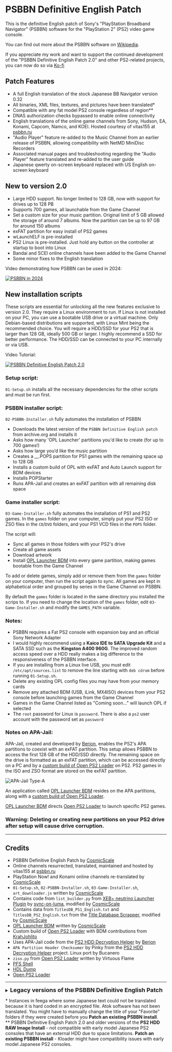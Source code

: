 # PSBBN Definitive English Patch

This is the definitive English patch of Sony's "PlayStation Broadband Navigator" (PSBBN) software for the "PlayStation 2" (PS2) video game console.

You can find out more about the PSBBN software on [Wikipedia](https://en.wikipedia.org/wiki/PlayStation_Broadband_Navigator).

If you appreciate my work and want to support the continued development of the "PSBBN Definitive English Patch 2.0" and other PS2-related projects, you can now do so via [Ko-fi](https://ko-fi.com/cosmicscale)

## Patch Features
- A full English translation of the stock Japanese BB Navigator version 0.32
- All binaries, XML files, textures, and pictures have been translated*
- Compatible with any fat model PS2 console regardless of region**
- DNAS authorization checks bypassed to enable online connectivity
- English translations of the online game channels from Sony, Hudson, EA, Konami, Capcom, Namco, and KOEI. Hosted courtesy of vitas155 at [psbbn.ru](https://psbbn.ru/)
- "Audio Player" feature re-added to the Music Channel from an earlier release of PSBBN, allowing compatibility with NetMD MiniDisc Recorders
- Associated manual pages and troubleshooting regarding the "Audio Player" feature translated and re-added to the user guide
- Japanese qwerty on-screen keyboard replaced with US English on-screen keyboard

## New to version 2.0
- Large HDD support. No longer limited to 128 GB, now with support for drives up to 128 PB
- Supports 700 games, all launchable from the Game Channel
- Set a custom size for your music partition. Original limit of 5 GB allowed the storage of around 7 albums. Now the partition can be up to 97 GB for around 150 albums
- exFAT partition for easy install of PS2 games
- wLaunchELF is pre-installed
- PS2 Linux is pre-installed. Just hold any button on the controller at startup to boot into Linux
- Bandai and SCEI online channels have been added to the Game Channel
- Some minor fixes to the English translation 

Video demonstrating how PSBBN can be used in 2024:

[![PSBBN in 2024](https://github.com/user-attachments/assets/298c8c0b-5726-4485-840d-9d567498fd95)](https://www.youtube.com/watch?v=kR1MVcAkW5M)

## New installation scripts

These scripts are essential for unlocking all the new features exclusive to version 2.0. They require a Linux environment to run. If Linux is not installed on your PC, you can use a bootable USB drive or a virtual machine. Only Debian-based distributions are supported, with Linux Mint being the recommended choice. You will require a HDD/SSD for your PS2 that is larger than 128 GB, ideally 500 GB or larger. I highly recommend a SSD for better performance. The HDD/SSD can be connected to your PC internally or via USB.

Video Tutorial:

[![PSBBN Definitive English Patch 2.0](https://github.com/user-attachments/assets/60f65b87-f445-4f5e-b2e1-65a4276d2ece)](https://www.youtube.com/watch?v=ooH0FjltsyE)

### Setup script:
`01-Setup.sh` installs all the necessary dependencies for the other scripts and must be run first.

### PSBBN installer script:
`02-PSBBN-Installer.sh` fully automates the installation of PSBBN

- Downloads the latest version of the `PSBBN Definitive English patch` from archive.org and installs it
- Asks how many 'OPL Launcher' partitions you'd like to create (for up to 700 games!)
- Asks how large you’d like the music partition
- Creates a __.POPS partition for PS1 games with the remaining space up to 128 GB
- Installs a custom build of OPL with exFAT and Auto Launch support for BDM devices
- Installs POPStarter
- Runs APA-Jail and creates an exFAT partition with all remaining disk space

### Game installer script: 
`03-Game-Installer.sh` fully automates the installation of PS1 and PS2 games. In the `games` folder on your computer, simply put your PS2 ISO or ZSO files in the `CD`/`DVD` folders, and your PS1 VCD files in the `POPS` folder.

The script will:
- Sync all games in those folders with your PS2's drive
- Create all game assets
- Download artwork
- Install [OPL Launcher BDM](https://github.com/CosmicScale/OPL-Launcher-BDM) into every game partition, making games bootable from the Game Channel

To add or delete games, simply add or remove them from the `games` folder on your computer, then run the script again to sync. All games are kept in alphabetical order and grouped by series in the Game Channel on PSBBN.

By default the `games` folder is located in the same directory you installed the scrips to. If you need to change the location of the `games` folder, edit `03-Game-Installer.sh` and modify the `GAMES_PATH` variable.


### Notes:
- PSBBN requires a Fat PS2 console with expansion bay and an official Sony Network Adapter
- I would highly recommend using a **Kaico IDE to SATA Upgrade Kit** and a SATA SSD such as the **Kingston A400 960G**. The improved random access speed over a HDD really makes a big difference to the responsiveness of the PSBBN interface.
- If you are installing from a Linux live USB, you must edit `/etc/apt/sources.list` to remove the line starting with `deb cdrom` before running `01-Setup.sh`.
- Delete any existing OPL config files you may have from your memory cards
- Remove any attached BDM (USB, iLink, MX4ISO) devices from your PS2 console before launching games from the Game Channel
- Games in the Game Channel listed as "Coming soon..." will launch OPL if selected
- The `root` password for Linux is `password`. There is also a `ps2` user account with the password set as `password`

### Notes on APA-Jail:
APA-Jail, created and developed by [Berion](https://www.psx-place.com/resources/authors/berion.1431/), enables the PS2's APA partitions to coexist with an exFAT partition. This setup allows PSBBN to access the first 128 GB of the HDD/SSD directly. The remaining space on the drive is formatted as an exFAT partition, which can be accessed directly on a PC and by a [custom build of Open PS2 Loader](https://github.com/CosmicScale/Open-PS2-Loader-Retro-GEM/tree/psbbn-definitive-ver) on PS2. PS2 games in the ISO and ZSO format are stored on the exFAT partition.

![APA-Jail Type-A](https://github.com/user-attachments/assets/c1a29371-d0ff-431e-8b86-df8337ddf966)

An application called [OPL Launcher BDM](https://github.com/CosmicScale/OPL-Launcher-BDM) resides on the APA partitions, along with a [custom build of Open PS2 Loader](https://github.com/CosmicScale/Open-PS2-Loader-Retro-GEM/tree/psbbn-definitive-ver).
 
[OPL Launcher BDM](https://github.com/CosmicScale/OPL-Launcher-BDM) directs [Open PS2 Loader](https://github.com/CosmicScale/Open-PS2-Loader-Retro-GEM/tree/psbbn-definitive-ver) to launch specific PS2 games.

### Warning: Deleting or creating new partitions on your PS2 drive after setup will cause drive corruption.

---

## Credits
- PSBBN Definitive English Patch by [CosmicScale](https://github.com/CosmicScale)
- Online channels resurrected, translated, maintained and hosted by vitas155 at [psbbn.ru](https://psbbn.ru/)
- PlayStation Now! and Konami online channels re-translated by [CosmicScale](https://github.com/CosmicScale)
- `01-Setup.sh`, `02-PSBBN-Installer.sh`, `03-Game-Installer.sh`, `art_downloader.js` written by [CosmicScale](https://github.com/CosmicScale)
- Contains code from `list_builder.py` from [XEB+ neutrino Launcher Plugin](https://github.com/sync-on-luma/xebplus-neutrino-loader-plugin) by [sync-on-luma](https://github.com/sync-on-luma), modified by [CosmicScale](https://github.com/CosmicScale)
- Contains data from `TitlesDB_PS1_English.txt` and `TitlesDB_PS2_English.txt` from the [Title Database Scrapper](https://github.com/GDX-X/Title-Database-Scrapper), modified by [CosmicScale](https://github.com/CosmicScale)
- [OPL Launcher BDM](https://github.com/CosmicScale/OPL-Launcher-BDM) written by [CosmicScale](https://github.com/CosmicScale)
- Custom build of [Open PS2 Loader](https://github.com/CosmicScale/Open-PS2-Loader-Retro-GEM/tree/psbbn-definitive-ver) with BDM contributions from [KrahJohlito](https://github.com/KrahJohlito)
- Uses APA-Jail code from the [PS2 HDD Decryption Helper](https://www.psx-place.com/resources/ps2-hdd-decryption-helper.1507/) by [Berion](https://www.psx-place.com/resources/authors/berion.1431/)
- `APA Partition Header Checksumer` by Pinky from the [PS2 HDD Decryption Helper](https://www.psx-place.com/resources/ps2-hdd-decryption-helper.1507/) project. Linux port by Bucanero
- `ziso.py` from [Open PS2 Loader](https://github.com/ps2homebrew/Open-PS2-Loader) written by Virtuous Flame
- [PFS Shell](https://github.com/ps2homebrew/pfsshell)
- [HDL Dump](https://github.com/ps2homebrew/hdl-dump)
- [Open PS2 Loader](https://github.com/ps2homebrew/Open-PS2-Loader)
<p></p>

---
<details>
<summary><font size="4"><b>Legacy versions of the PSBBN Definitive English Patch</b></font></summary>

## Version History

### v1.2 - 4th September 2024
- Fixed a bug on the Photo Channel that could potentially prevent the Digital Camera feature from being launched.
- Fixed formatting issues with a number of error messages where text was too long to fit on the screen.
- Various small adjustments and corrections to the translation throughout.

### v1.1.1 - 8th March 2024
**NEW**  
- X11 has been set to run in English. The restore, move, resize, minimize, and close buttons now show in English while using the NetFront web browser. When saving files, time stamps now also display in English formatting.

### v1.1 - 5th March 2024
**NEW**  
- The NetFront web browser is now in English. The browser can be accessed by going through the "Confirm/Change" network setting dialogs, then selecting "Change router settings".
- Atok user manual has been translated.

**BUG FIXES**  
- **General**: When a game disc was inserted while on the Top Menu, it would cause the console to freeze.  
- **Music Channel**: The number of times a track had been checked-out to a MiniDisc recorder was not displayed correctly.  
- A number of typos have been fixed.

### v1.0 - 21st September 2023
- Initial release.

---

## Installation Instructions

There are two ways to install this English patch:

1. [PS2 HDD RAW Image Install](#ps2-hdd-raw-image-install)
   - Use this method if you have access to a PC and a way to connect your PS2 HDD/SSD to your computer. This is the most straightforward option. All data on the HDD will be lost.

2. [Patch an existing PSBBN install](#patch-an-existing-psbbn-install)
   - Use this method if you already have an existing PSBBN install on your PlayStation 2 console. Also, follow these instructions to install future patch updates. No data will be lost.

---

### PS2 HDD RAW Image Install

#### What You Will Need
- Any fat model PS2 console**
- An official Sony Network Adapter
- A compatible HDD or SSD (IDE or SATA with an adapter). The drive must be 120 GB or larger
- A way to connect the PS2 HDD to a PC
- 120 GB of free space on your PC to extract the files
- Disk imaging software

#### Installation Procedure
1. Download [PSBBN_English_Patched_v1.x.x_Image.7z](https://archive.org/download/playstation-broadband-navigator-psbbn-definitive-english-patch-v1.0/PSBBN_English_Patched_v1.2_Image.7z) and uncompress it.
`PSBBN_English_Patched_v1.x.x_HDD_RAW.img` is a raw PS2 disk image of the Japanese PlayStation BB Navigator Version 0.32 with the PlayStation Broadband Navigator (PSBBN) Definitive English Patch pre-installed.
2. To write this image to your PS2 HDD, you need disk imaging software. For Windows, I recommend using HDD Raw Copy ver. 1.10 portable. You can download it [here](https://hddguru.com/software/HDD-Raw-Copy-Tool/).

---

### Patch an existing PSBBN install

#### What You Will Need
- Any fat model PS2 console**
- An official Sony Network Adapter
- A compatible HDD or SSD (IDE or SATA with an adapter)
- An existing install of PSBBN software 0.32 on your PS2 console
- A Free McBoot Memory Card
- A USB flash drive formatted as FAT32
- A USB keyboard

#### Installing the English Patch
1. Install the PSBBN software on your PS2 console if you haven't done so already. Either via a disk image or manually, see the section [Installing the Japanese PSBBN software](#installing-the-japanese-psbbn-software) below for details on a manual install.
2. Download [PSBBN_English_Patch_Installer_v1.x.x.zip](https://archive.org/download/playstation-broadband-navigator-psbbn-definitive-english-patch-v1.0/PSBBN_English_Patch_Installer_v1.2.zip) and unzip it on your PC.
3. Copy the files `kloader3.0.elf`, `config.txt`, `xrvmlinux`, `xrinitfs_install.gz`, and `PSBBN_English.tar.gz` to the root of a FAT32 formatted USB flash drive.
4. Connect the USB flash drive and a USB keyboard to the USB ports on the front of your PS2 console.
5. Turn the PS2 console on with your Free McBoot Memory Card inserted and load wLaunchELF.
6. Load `kloader3.0.elf` from the USB flash drive.
7. Eventually, you will be presented with a login prompt:  
     Type `root` and press enter.  
     Type `install` and press enter.
8. When you see the text `INIT: no more processes left in this runlevel`, hold the standby button down until the console powers off.

Remove your Free McBoot Memory Card. Power the console on and enjoy PSBBN in full English!

---

## Installing the Japanese PSBBN software

There are a number of ways this can be achieved. On a Japanese PlayStation 2 console with an **official PSBBN installation disc**, or with **Sony Utility Discs Compilation 3**.

To install via **Sony Utility Discs Compilation 3** you will need a way to boot backup discs on your console, be that a mod chip or a swap disc. If you are lucky enough to have a **SCPH-500xx** series console you can use the **MechaPwn** softmod.

### Installing with Sony Utility Discs Compilation 3

**Preparations**
1. Download the **Sony Utility Discs Compilation 3** ISO from the Internet Archive [here](https://archive.org/details/sony-utility-disc-compilation-v3).
2. **SCPH-500xx consoles only**: Patch the ISO with the [Master Disc Patcher](https://www.psx-place.com/threads/playstation-2-master-disc-patcher-for-mechapwn.36547/).
3. Burn this ISO to a writable DVD. I recommend using [ImgBurn](https://www.imgburn.com).
4. **SCPH-500xx consoles only**: MechaPwn your PS2 console with the latest release candidate, currently [MechaPwn 3.0 Release Candidate 4 (RC4)](https://github.com/MechaResearch/MechaPwn/releases/tag/3.00-rc4). It is important that you use a version of MechaPwn that does not change the **Model Name** of your console or it will break compatibility with the Kloader app, we use later in this guide. Currently the latest stable version is not compatible. More details about exactly what MechaPwn does and how to use it can be found [here](https://github.com/MechaResearch/MechaPwn).
5. Format the PS2 HDD. In wLaunchELF press the `circle` button for **FileBrowser**, then select **MISC > HddManager**. Press `R1` to open the menu and select **Format**. When done, press `triangle` to exit.
6. Launch the **Sony Utility Discs Compilation 3** DVD on your console. **SCPH-500xx consoles only:** Insert your newly burnt **Sony Utility Discs Compilation 3** DVD into the DVD drive on your PS2 console. On the first screen of wLaunchELF, press the `circle` button for **FileBrowser**, then select **MISC > PS2Disc**. The DVD will launch. On all other model consoles, launch the **Sony Utility Discs Compilation 3** DVD any way you can (e.g. Mod chip/Swap disc).
7. After the disc loads, select **HDD Utility Discs > PlayStation BB Navigator Version 0.32** from the menu to begin the installation.

**Installation**  
There's an excellent guide [here](https://bungiefan.tripod.com/psbbninstall_01.html) that talks you through the Japanese install. Because we have already formatted the hard drive, during the install you will be presented with a [different screen](https://bungiefan.tripod.com/psbbninstall_02.html). It's important that you select the 3rd install option. This will install PSBBN without re-formatting the HDD. When the install is complete you will be instructed to remove the DVD, do so but also remove your Free McBoot Memory Card, before pressing the `circle` button.

**Network Settings**  
You will be asked to enter your network settings. Make sure your Ethernet cable is connected. Everything is still in Japanese, but it's relatively straightforward:
1. Press the `circle` button on the first screen.
2. On the next screen, select the **bottom** option, "Do not use PPPoE" and press `circle`.
3. On the next screen, select the **top** option, “Auto" for you IP address and press `circle`.
4. On the next screen, select the **top** option, “Auto” for DNS settings and press `circle`.
5. Press `right` on the d-pad to proceed to the next screen.
6. Select the **bottom** option, "Do not change router settings" and press `circle`.
7. Finally, press `circle` again to confirm your settings.

For your efforts you will be given a DNAS error. This is to be expected. We'll fix that next. Press `X` and feel free to explore your fresh install of the Japanese PSBBN.

**Disable DNAS Authentication**  
1. Turn off the console and put your Free McBoot Memory Card back into a memory card slot.  
2. Turn the console on and load wLaunchELF.  
3. Go to **FileBrowser**. Navigate to `hdd0:/__contents/bn.conf/` and delete the file `default_isp.dat`. This will disable the DNAS checks.

**Please Note**
Before installing the English patch, you **must** power off your console to standby mode by holding the reset button. Failure to do so will cause issues with Kloader.

---

## Notes
- I would highly recommend using a **"Kaico IDE to SATA Upgrade Kit"** and a SATA SSD such as the **Kingston A400**. The improved random access speed over a HDD really makes a big difference to the responsiveness of the PSBBN interface.
- Use OPL-Launcher to launch PS2 games from the Game Channel. More details can be found [here](https://github.com/ps2homebrew/OPL-Launcher).

---

## Known Issues/Limitations of PSBBN
- Lacks support for large HDDs so drives larger than 130 GB cannot be taken full advantage of. PSBBN can only see the first 130,999 MB of data on your HDD/SSD (as reported by wLaunchELF). If there is 131,000 MB or more on your HDD/SSD, PSBBN will fail to launch. Delete data so there is less than 131,000 MB used, and PSBBN will launch again. In that space, I've managed to install 40 PS2 games in the ZSO format, 9 PS1 games, all bootable from the Game Channel, plus 3 homebrew apps, and Linux. Be extra careful if you have installed via the [PS2 HDD RAW Image](#ps2-hdd-raw-image-install) on a drive larger than 120 GB, going over 130,999 MB will corrupt the drive.
- Only supports dates up to the end of 2030.
- Bug with Game Manuals randomly crashing when loading pages. Manuals only work reliably on the first 5 games installed.
- Default on-screen keyboard is Japanese. US English on-screen keyboard has been added, but you have to press SELECT a number of times to access it. I've noticed a bug where the spacebar key does not function on the US English on-screen keyboard. A space can be entered by pressing the triangle button on the controller instead. I could revert back to the Japanese qwerty keyboard in the future, but I think the benefits of the US keyboard outweigh this negative.

---

</details>


\* Instances in feega where some Japanese text could not be translated because it is hard coded in an encrypted file. Atok software has not been translated. You might have to manually change the title of your "Favorite" folders if they were created before you **Patch an existing PSBBN install**.  
\** PSBBN Definitive English Patch 2.0 and older versions of the **PS2 HDD RAW Image Install** - not compatible with early model Japanese PS2 consoles that have an external HDD due to space limitations. **Patch an existing PSBBN install** - Kloader might have compatibility issues with early model Japanese PS2 consoles.

